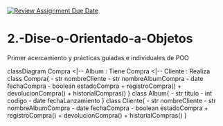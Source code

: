 [![Review Assignment Due Date](https://classroom.github.com/assets/deadline-readme-button-22041afd0340ce965d47ae6ef1cefeee28c7c493a6346c4f15d667ab976d596c.svg)](https://classroom.github.com/a/vTkcPn0-)
# 2.-Dise-o-Orientado-a-Objetos
Primer acercamiento y prácticas guiadas e individuales de POO

classDiagram
    Compra <|-- Album : Tiene
    Compra <|-- Cliente : Realiza
    class Compra{
        - str nombreCliente
        - str nombreAlbumCompra
        - date fechaCompra
        - boolean estadoCompra
        + registroCompra()
        + devolucionCompra()
        + historialCompras()
    }
    class Album{
        - str titulo
        - int codigo
        - date fechaLanzamiento
    }
    class Cliente{
        - str nombreCliente
        - str nombreAlbumCompra
        - date fechaCompra
        - boolean estadoCompra
        + registroCompra()
        + devolucionCompra()
        + historialCompras()
    }

    